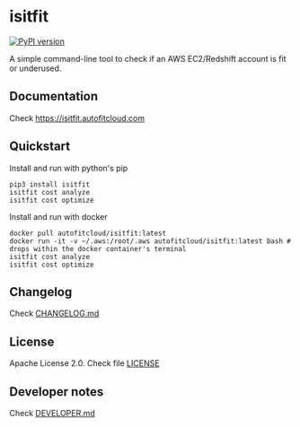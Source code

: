 # isitfit

[![PyPI version](https://badge.fury.io/py/isitfit.svg)](https://badge.fury.io/py/isitfit)

A simple command-line tool to check if an AWS EC2/Redshift account is fit or underused.


## Documentation

Check https://isitfit.autofitcloud.com


## Quickstart

Install and run with python's pip

```
pip3 install isitfit
isitfit cost analyze
isitfit cost optimize
```

Install and run with docker

```
docker pull autofitcloud/isitfit:latest
docker run -it -v ~/.aws:/root/.aws autofitcloud/isitfit:latest bash # drops within the docker container's terminal
isitfit cost analyze
isitfit cost optimize
```


## Changelog

Check [CHANGELOG.md](CHANGELOG.md)


## License

Apache License 2.0. Check file [LICENSE](LICENSE)


## Developer notes

Check [DEVELOPER.md](DEVELOPER.md)

